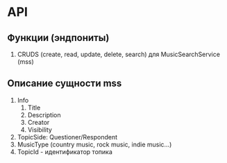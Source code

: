 # API

## Функции (эндпониты)

1. CRUDS (create, read, update, delete, search) для MusicSearchService (mss)

## Описание сущности mss

1. Info
    1. Title
    2. Description
    3. Creator
    4. Visibility
2. TopicSide: Questioner/Respondent
3. MusicType (country music, rock music, indie music...)
4. TopicId - идентификатор топика
